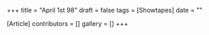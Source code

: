+++
title = "April 1st 98"
draft = false
tags = [Showtapes]
date = ""

[Article]
contributors = []
gallery = []
+++